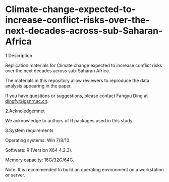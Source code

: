 # Climate-change-expected-to-increase-conflict-risks-over-the-next-decades-across-sub-Saharan-Africa

1.Description

Replication materials for Climate change expected to increase conflict risks over the next decades across sub-Saharan Africa.

The materials in this repository allow reviewers to reproduce the data analysis appearing in the paper.

If you have questions or suggestions, please contact Fangyu Ding at dingfy@igsnrr.ac.cn.

2.Acknoledgemnet

We acknowledge to authors of R packages used in this study.

3.System requirements

Operating systems: Win 7/8/10.

Software: R (Version X64 4.2.3).

Memory capacity: 16G/32G/64G.

Note: It is recommended to build an operating environment on a workstation or server.

